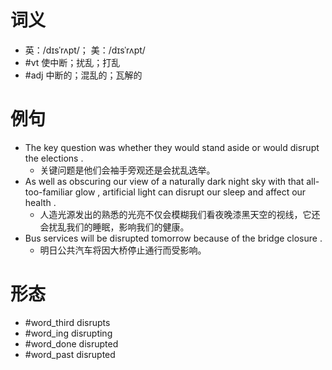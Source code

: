 # 词义
- 英：/dɪsˈrʌpt/； 美：/dɪsˈrʌpt/
- #vt 使中断；扰乱；打乱
- #adj 中断的；混乱的；瓦解的
# 例句
- The key question was whether they would stand aside or would disrupt the elections .
	- 关键问题是他们会袖手旁观还是会扰乱选举。
- As well as obscuring our view of a naturally dark night sky with that all-too-familiar glow , artificial light can disrupt our sleep and affect our health .
	- 人造光源发出的熟悉的光亮不仅会模糊我们看夜晚漆黑天空的视线，它还会扰乱我们的睡眠，影响我们的健康。
- Bus services will be disrupted tomorrow because of the bridge closure .
	- 明日公共汽车将因大桥停止通行而受影响。
# 形态
- #word_third disrupts
- #word_ing disrupting
- #word_done disrupted
- #word_past disrupted
